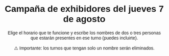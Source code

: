 <html lang="es">
<head>
  <meta charset="UTF-8" />
  <meta name="viewport" content="width=device-width, initial-scale=1.0"/>
  <title>Turnos campaña exhibidor</title>
  <style>
    body {
      font-family: Arial, sans-serif;
      text-align: center;
    }

    .turno {
      margin: 10px;
      padding: 10px;
      border: 1px solid black;
      display: inline-block;
      cursor: pointer;
      white-space: pre-line;
      width: 200px;
    }

    .ocupado {
      background-color: lightgray;
      cursor: not-allowed;
    }

    /* Modal */
    .modal {
      display: none;
      position: fixed;
      z-index: 999;
      left: 0;
      top: 0;
      width: 100%;
      height: 100%;
      overflow: auto;
      background-color: rgba(0, 0, 0, 0.5);
    }

    .modal-content {
      background-color: #fff;
      margin: 10% auto;
      padding: 20px;
      border: 1px solid #888;
      width: 300px;
      text-align: left;
      border-radius: 10px;
    }

    .modal-content input {
      width: 100%;
      padding: 8px;
      margin-top: 10px;
      margin-bottom: 10px;
    }

    .modal-content button {
      padding: 8px 16px;
      margin-right: 10px;
    }
  </style>
</head>
<body>
  <h1>Campaña de exhibidores del jueves 7 de agosto</h1>
<p>Elige el horario que te funcione y escribe los nombres de dos o tres personas que estarán presentes en ese turno (puedes incluirte).</p>
<p>⚠️ Importante: los turnos que tengan solo un nombre serán eliminados.</p>
  <div id="turnos"></div>

  <!-- Modal -->
  <div id="turnoModal" class="modal">
    <div class="modal-content">
      <h3>Confirmar Turno</h3>
      <p id="turnoSeleccionadoTexto"></p>
      <input type="text" id="nombreInput" placeholder="Escribe los nombres aquí">
      <br>
      <button id="confirmarBtn">Confirmar</button>
      <button id="cancelarBtn">Cancelar</button>
    </div>
  </div>

  <script type="module">
    import { initializeApp } from "https://www.gstatic.com/firebasejs/9.6.1/firebase-app.js";
    import { getDatabase, ref, get, set, onValue } from "https://www.gstatic.com/firebasejs/9.6.1/firebase-database.js";

    const firebaseConfig = {
      apiKey: "AIzaSyBnm4eifYOOoZ_H03Q0IOCmCs2E1ARPKQ0",
      authDomain: "exhibidores-37a1e.firebaseapp.com",
      databaseURL: "https://exhibidores-37a1e-default-rtdb.firebaseio.com/",
      projectId: "exhibidores-37a1e",
      storageBucket: "exhibidores-37a1e.appspot.com",
      messagingSenderId: "832454027212",
      appId: "1:832454027212:web:50dabadc51b3a559145f69",
      measurementId: "G-2BZD17QEL0"
    };

    const app = initializeApp(firebaseConfig);
    const database = getDatabase(app);

    const turnos = [
      { hora: '07:00 - 09:00', punto: 'Tibabuyes' },
      { hora: '09:00 - 11:00', punto: 'Tibabuyes' },
      { hora: '11:00 - 1:00 p.m.', punto: 'Tibabuyes' },
      { hora: '01:00 - 03:00 p.m.', punto: 'Tibabuyes' },
      { hora: '03:00 - 05:00 p.m.', punto: 'Tibabuyes' },
      { hora: '05:00 - 07:00 p.m.', punto: 'Tibabuyes' },
      { hora: '07:00 - 09:00', punto: 'Afidro' },
      { hora: '09:00 - 11:00', punto: 'Afidro' },
      { hora: '11:00 - 1:00 p.m.', punto: 'Afidro' },
      { hora: '01:00 - 03:00 p.m.', punto: 'Afidro' },
      { hora: '03:00 - 05:00 p.m.', punto: 'Afidro' },
      { hora: '05:00 - 07:00 p.m.', punto: 'Afidro' },
      { hora: '07:00 - 09:00', punto: 'Yaiti' },
      { hora: '09:00 - 11:00', punto: 'Yaiti' },
      { hora: '11:00 - 01:00 p.m.', punto: 'Yaiti' },
      { hora: '01:00 - 03:00 p.m.', punto: 'Yaiti' },
      { hora: '03:00 - 05:00 p.m.', punto: 'Yaiti' },
      { hora: '05:00 - 07:00 p.m.', punto: 'Yaiti' },   
    ];

    let turnoActualSeleccionado = null;

    function cargarTurnos() {
      const turnosContainer = document.getElementById("turnos");
      turnosContainer.innerHTML = "";

      const turnosRef = ref(database, "turnosOcupados");

      get(turnosRef).then(snapshot => {
        const turnosOcupados = snapshot.val() || {};

        turnos.forEach((turno, index) => {
          const div = document.createElement("div");
          div.className = "turno";
          div.innerText = `${turno.hora} - ${turno.punto}`;

          if (turnosOcupados[index]) {
            div.classList.add("ocupado");
            div.innerText += `\nOcupado por: ${turnosOcupados[index]}`;
          } else {
            div.onclick = () => abrirModal(index);
          }

          turnosContainer.appendChild(div);
        });
      });
    }

    function abrirModal(index) {
      turnoActualSeleccionado = index;
      document.getElementById("turnoSeleccionadoTexto").innerText = `${turnos[index].hora} - ${turnos[index].punto}`;
      document.getElementById("nombreInput").value = "";
      document.getElementById("turnoModal").style.display = "block";
    }

    function cerrarModal() {
      document.getElementById("turnoModal").style.display = "none";
      document.getElementById("nombreInput").value = "";
      turnoActualSeleccionado = null;
    }

    // Confirmar selección
    document.getElementById("confirmarBtn").onclick = () => {
      const nombres = document.getElementById("nombreInput").value.trim();
      if (!nombres) {
        alert("Debes escribir los nombres de las dos o tres personas que estarán en el turno.");
        return;
      }

      const turnoRef = ref(database, `turnosOcupados/${turnoActualSeleccionado}`);
      get(turnoRef).then(snapshot => {
        if (!snapshot.exists()) {
          set(turnoRef, nombres).then(() => {
            cerrarModal();
            alert("Turno registrado con éxito.");
          });
        } else {
          cerrarModal();
          alert("Este turno ya ha sido ocupado.");
        }
      });
    };

    // Cancelar selección
    document.getElementById("cancelarBtn").onclick = () => {
      cerrarModal();
    };

    onValue(ref(database, "turnosOcupados"), cargarTurnos);
  </script>
</body>
</html>
